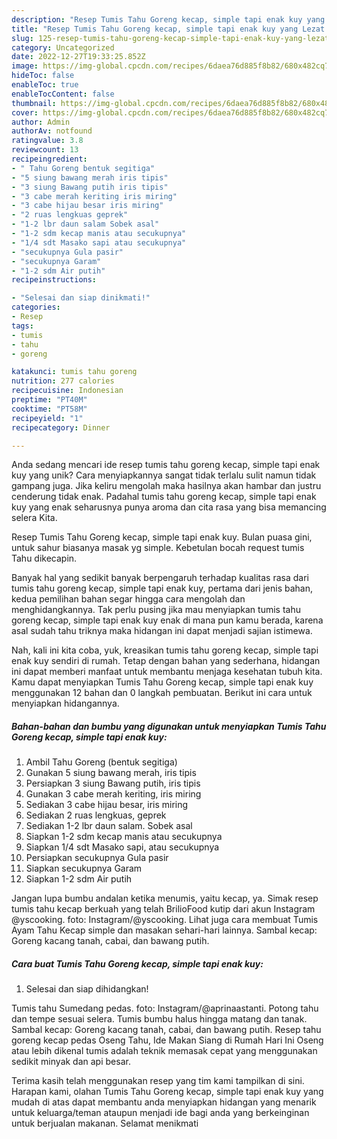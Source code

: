 ```yaml
---
description: "Resep Tumis Tahu Goreng kecap, simple tapi enak kuy yang Lezat Sekali"
title: "Resep Tumis Tahu Goreng kecap, simple tapi enak kuy yang Lezat Sekali"
slug: 125-resep-tumis-tahu-goreng-kecap-simple-tapi-enak-kuy-yang-lezat-sekali
category: Uncategorized
date: 2022-12-27T19:33:25.852Z
image: https://img-global.cpcdn.com/recipes/6daea76d885f8b82/680x482cq70/tumis-tahu-goreng-kecap-simple-tapi-enak-kuy-foto-resep-utama.jpg
hideToc: false
enableToc: true
enableTocContent: false
thumbnail: https://img-global.cpcdn.com/recipes/6daea76d885f8b82/680x482cq70/tumis-tahu-goreng-kecap-simple-tapi-enak-kuy-foto-resep-utama.jpg
cover: https://img-global.cpcdn.com/recipes/6daea76d885f8b82/680x482cq70/tumis-tahu-goreng-kecap-simple-tapi-enak-kuy-foto-resep-utama.jpg
author: Admin
authorAv: notfound
ratingvalue: 3.8
reviewcount: 13
recipeingredient:
- " Tahu Goreng bentuk segitiga"
- "5 siung bawang merah iris tipis"
- "3 siung Bawang putih iris tipis"
- "3 cabe merah keriting iris miring"
- "3 cabe hijau besar iris miring"
- "2 ruas lengkuas geprek"
- "1-2 lbr daun salam Sobek asal"
- "1-2 sdm kecap manis atau secukupnya"
- "1/4 sdt Masako sapi atau secukupnya"
- "secukupnya Gula pasir"
- "secukupnya Garam"
- "1-2 sdm Air putih"
recipeinstructions:

- "Selesai dan siap dinikmati!"
categories:
- Resep
tags:
- tumis
- tahu
- goreng

katakunci: tumis tahu goreng 
nutrition: 277 calories
recipecuisine: Indonesian
preptime: "PT40M"
cooktime: "PT58M"
recipeyield: "1"
recipecategory: Dinner

---
```





Anda sedang mencari ide resep tumis tahu goreng kecap, simple tapi enak kuy yang unik? Cara menyiapkannya sangat tidak terlalu sulit namun tidak gampang juga. Jika keliru mengolah maka hasilnya akan hambar dan justru cenderung tidak enak. Padahal tumis tahu goreng kecap, simple tapi enak kuy yang enak seharusnya punya aroma dan cita rasa yang bisa memancing selera Kita.





Resep Tumis Tahu Goreng kecap, simple tapi enak kuy. Bulan puasa gini, untuk sahur biasanya masak yg simple. Kebetulan bocah request tumis Tahu dikecapin.

Banyak hal yang sedikit banyak berpengaruh terhadap kualitas rasa dari tumis tahu goreng kecap, simple tapi enak kuy, pertama dari jenis bahan, kedua pemilihan bahan segar hingga cara mengolah dan menghidangkannya. Tak perlu pusing jika mau menyiapkan tumis tahu goreng kecap, simple tapi enak kuy enak di mana pun kamu berada, karena asal sudah tahu triknya maka hidangan ini dapat menjadi sajian istimewa.






Nah, kali ini kita coba, yuk, kreasikan tumis tahu goreng kecap, simple tapi enak kuy sendiri di rumah. Tetap dengan bahan yang sederhana, hidangan ini dapat memberi manfaat untuk membantu menjaga kesehatan tubuh kita. Kamu dapat menyiapkan Tumis Tahu Goreng kecap, simple tapi enak kuy menggunakan 12 bahan dan 0 langkah pembuatan. Berikut ini cara untuk menyiapkan hidangannya.

<!--inarticleads1-->

##### Bahan-bahan dan bumbu yang digunakan untuk menyiapkan Tumis Tahu Goreng kecap, simple tapi enak kuy:

1. Ambil  Tahu Goreng (bentuk segitiga)
1. Gunakan 5 siung bawang merah, iris tipis
1. Persiapkan 3 siung Bawang putih, iris tipis
1. Gunakan 3 cabe merah keriting, iris miring
1. Sediakan 3 cabe hijau besar, iris miring
1. Sediakan 2 ruas lengkuas, geprek
1. Sediakan 1-2 lbr daun salam. Sobek asal
1. Siapkan 1-2 sdm kecap manis atau secukupnya
1. Siapkan 1/4 sdt Masako sapi, atau secukupnya
1. Persiapkan secukupnya Gula pasir
1. Siapkan secukupnya Garam
1. Siapkan 1-2 sdm Air putih


Jangan lupa bumbu andalan ketika menumis, yaitu kecap, ya. Simak resep tumis tahu kecap berkuah yang telah BrilioFood kutip dari akun Instagram @yscooking. foto: Instagram/@yscooking. Lihat juga cara membuat Tumis Ayam Tahu Kecap simple dan masakan sehari-hari lainnya. Sambal kecap: Goreng kacang tanah, cabai, dan bawang putih. 

<!--inarticleads2-->

##### Cara buat Tumis Tahu Goreng kecap, simple tapi enak kuy:


1. Selesai dan siap dihidangkan!

Tumis tahu Sumedang pedas. foto: Instagram/@aprinaastanti. Potong tahu dan tempe sesuai selera. Tumis bumbu halus hingga matang dan tanak. Sambal kecap: Goreng kacang tanah, cabai, dan bawang putih. Resep tahu goreng kecap pedas Oseng Tahu, Ide Makan Siang di Rumah Hari Ini Oseng atau lebih dikenal tumis adalah teknik memasak cepat yang menggunakan sedikit minyak dan api besar. 

Terima kasih telah menggunakan resep yang tim kami tampilkan di sini. Harapan kami, olahan Tumis Tahu Goreng kecap, simple tapi enak kuy yang mudah di atas dapat membantu anda menyiapkan hidangan yang menarik untuk keluarga/teman ataupun menjadi ide bagi anda yang berkeinginan untuk berjualan makanan. Selamat menikmati
